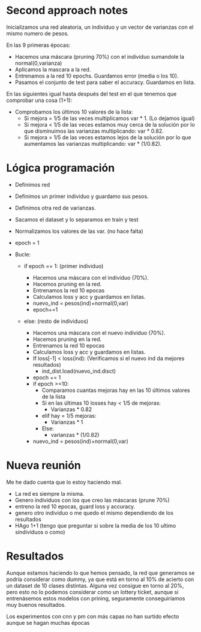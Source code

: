 # Second approach notes
Inicializamos una red aleatoria, un individuo y un vector de varianzas con el mismo numero de pesos.

En las 9 primeras épocas:
- Hacemos una máscara (pruning 70%) con el individuo sumandole la normal(0,varianza)
- Aplicamos la mascara a la red.
- Entrenamos a la red 10 epochs. Guardamos error (media o los 10).
- Pasamos el conjunto de test para saber el accuracy. Guardamos en lista.

En las siguientes igual hasta después del test en el que tenemos que comprobar una cosa (1+1):
- Comprobamos los últimos 10 valores de la lista:
    - Si mejora = 1/5 de las veces multiplicamos var * 1. (Lo dejamos igual)
    - Si mejora < 1/5 de las veces estamos muy cerca de la solución por lo que disminuimos las varianzas multiplicando: var * 0.82.
    - Si mejora > 1/5 de las veces estamos lejos de la solución por lo que aumentamos las varianzas multiplicando: var * (1/0.82).


# Lógica programación
- Definimos red
- Definimos un primer individuo y guardamo sus pesos.
- Definimos otra red de varianzas.
- Sacamos el dataset y lo separamos en train y test

- Normalizamos los valores de las var. (no hace falta)

- epoch = 1

- Bucle:
    - if epoch == 1: (primer individuo)
        - Hacemos una máscara con el individuo (70%).
        - Hacemos pruning en la red.
        - Entrenamos la red 10 epocas
        - Calculamos loss y acc y guardamos en listas.
        - nuevo_ind = pesos(ind)+normal(0,var)
        - epoch+=1

    - else: (resto de individuos)
        - Hacemos una máscara con el nuevo individuo (70%).
        - Hacemos pruning en la red.
        - Entrenamos la red 10 epocas
        - Calculamos loss y acc y guardamos en listas.
        - If loss[-1] < loss(ind):  (Verificamos si el nuevo ind da mejores resultados)
            - ind_dist.load(nuevo_ind.disct)
        - epoch += 1
        - if epoch >=10:
            - Comparamos cuantas mejoras hay en las 10 últimos valores de la lista
            - Si en las últimas 10 losses hay < 1/5 de mejoras:
                - Varianzas * 0.82
            - elif hay = 1/5 mejoras:
                - Varianzas * 1
            - Else:
                - varianzas * (1/0.82)
        - nuevo_ind = pesos(ind)+normal(0,var)

# Nueva reunión
Me he dado cuenta que lo estoy haciendo mal. 
- La red es siempre la misma.
- Genero individuos con los que creo las máscaras (prune 70%)
- entreno la red 10 epocas, guard loss y accuracy. 
- genero otro individuo o me quedo el mismo dependiendo de los resultados
- HAgo 1+1 (tengo que preguntar si sobre la media de los 10 ultimo sindividuos o como)

# Resultados
Aunque estamos haciendo lo que hemos pensado, la red que generamos se podría considerar como dummy, ya que está en torno al 10% de acierto con un dataset de 10 clases distintas. Alguna vez consigue en torno al 20%, pero esto no lo podemos considerar como un lottery ticket, aunque si entrenásemos estos modelos con prining, seguramente conseguiríamos muy buenos resultados.

Los experimentos con cnn y pm con más capas no han surtido efecto aunque se hagan muchas épocas